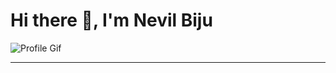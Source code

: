
# Hi there 👋, I'm Nevil Biju

![Profile Gif](https://i.pinimg.com/originals/72/0c/c4/720cc43d757ee638ad5054a05220fafe.gif) 

---
